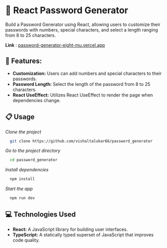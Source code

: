 # 🔑 React Password Generator

Build a Password Generator using React, allowing users to customize their passwords with numbers, special characters, and select a length ranging from 8 to 25 characters.

**Link** : [password-generator-eight-mu.vercel.app](https://password-generator-eight-mu.vercel.app/)

## 🚀 Features:
- **Customization:** Users can add numbers and special characters to their passwords.
- **Password Length:** Select the length of the password from 8 to 25 characters.
- **React UseEffect:** Utilizes React UseEffect to render the page when dependencies change.

## 📋 Usage


*Clone the project*

```bash
  git clone https://github.com/vishaltalukar66/password_generator
```

*Go to the project directory*


```bash
  cd password_generator
```

*Install dependencies*

```bash
  npm install
```
*Start the app*

```bash
  npm run dev
  ```
  ##

## 💻 Technologies Used
- **React:** A JavaScript library for building user interfaces.
- **TypeScript:** A statically typed superset of JavaScript that improves code quality.
